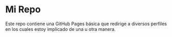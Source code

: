 # Mi Repo

Este repo contiene una GitHub Pages básica que redirige a diversos perfiles en los cuales estoy implicado de una u otra manera.
